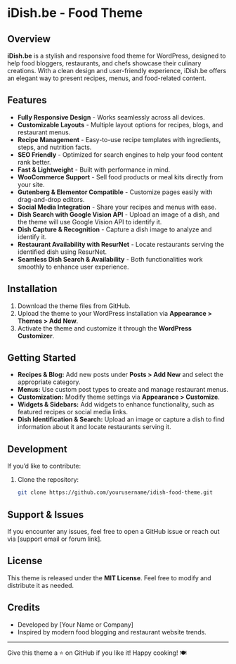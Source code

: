# iDish.be - Food Theme

## Overview
**iDish.be** is a stylish and responsive food theme for WordPress, designed to help food bloggers, restaurants, and chefs showcase their culinary creations. With a clean design and user-friendly experience, iDish.be offers an elegant way to present recipes, menus, and food-related content.

## Features
- **Fully Responsive Design** - Works seamlessly across all devices.
- **Customizable Layouts** - Multiple layout options for recipes, blogs, and restaurant menus.
- **Recipe Management** - Easy-to-use recipe templates with ingredients, steps, and nutrition facts.
- **SEO Friendly** - Optimized for search engines to help your food content rank better.
- **Fast & Lightweight** - Built with performance in mind.
- **WooCommerce Support** - Sell food products or meal kits directly from your site.
- **Gutenberg & Elementor Compatible** - Customize pages easily with drag-and-drop editors.
- **Social Media Integration** - Share your recipes and menus with ease.
- **Dish Search with Google Vision API** - Upload an image of a dish, and the theme will use Google Vision API to identify it.
- **Dish Capture & Recognition** - Capture a dish image to analyze and identify it.
- **Restaurant Availability with ResurNet** - Locate restaurants serving the identified dish using ResurNet.
- **Seamless Dish Search & Availability** - Both functionalities work smoothly to enhance user experience.

## Installation
1. Download the theme files from GitHub.
2. Upload the theme to your WordPress installation via **Appearance > Themes > Add New**.
3. Activate the theme and customize it through the **WordPress Customizer**.

## Getting Started
- **Recipes & Blog:** Add new posts under **Posts > Add New** and select the appropriate category.
- **Menus:** Use custom post types to create and manage restaurant menus.
- **Customization:** Modify theme settings via **Appearance > Customize**.
- **Widgets & Sidebars:** Add widgets to enhance functionality, such as featured recipes or social media links.
- **Dish Identification & Search:** Upload an image or capture a dish to find information about it and locate restaurants serving it.

## Development
If you’d like to contribute:
1. Clone the repository:
   ```sh
   git clone https://github.com/yourusername/idish-food-theme.git

## Support & Issues
If you encounter any issues, feel free to open a GitHub issue or reach out via [support email or forum link].

## License
This theme is released under the **MIT License**. Feel free to modify and distribute it as needed.

## Credits
- Developed by [Your Name or Company]
- Inspired by modern food blogging and restaurant website trends.

---
Give this theme a ⭐ on GitHub if you like it! Happy cooking! 🍽️

